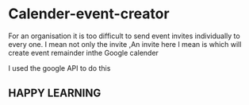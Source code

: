 # Calender-event-creator

For an organisation it is too difficult to send event invites individually to every one. I mean not only the invite ,An invite here I mean is which will create event remainder inthe Google calender

I used the google API to do this


## HAPPY LEARNING 
